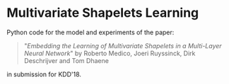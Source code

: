 # Multivariate Shapelets Learning

Python code for the model and experiments of the paper:
> "_Embedding the Learning of Multivariate Shapelets in a Multi-Layer Neural Network_" by Roberto Medico, Joeri Ruyssinck, Dirk Deschrijver and Tom Dhaene

in submission for KDD'18.
